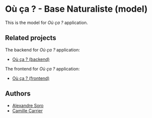 # Où ça ? - Base Naturaliste (model)

This is the model for _Où ça ?_ application.

## Related projects

The backend for _Où ça ?_ application:

- [Où ça ? (backend)](https://github.com/ou-ca/ouca-backend)

The frontend for _Où ça ?_ application:

- [Où ça ? (frontend)](https://github.com/ou-ca/ouca-frontend)

## Authors

- [Alexandre Soro](https://github.com/alexandresoro)
- [Camille Carrier](https://github.com/camillecarrier)
